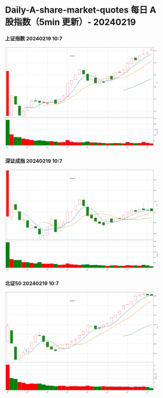 
# Daily-A-share-market-quotes 每日 A 股指数（5min 更新）- 20240219

### 上证指数 20240219 10:7
![](./fig/2024/2/20240219-sh000001.png)

### 深证成指 20240219 10:7
![](./fig/2024/2/20240219-sz399001.png)

### 北证50 20240219 10:7
![](./fig/2024/2/20240219-bj899050.png)
